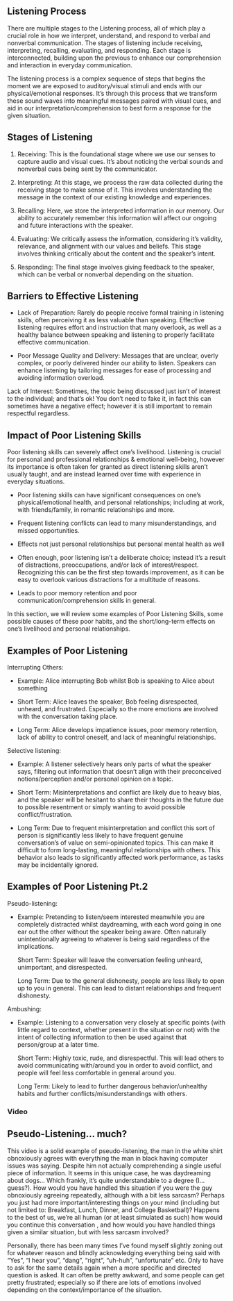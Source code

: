 ##  Listening Process
There are multiple stages to the Listening process, all of which play a crucial role in how we interpret, understand, and respond to verbal and nonverbal communication. The stages of listening include receiving, interpreting, recalling, evaluating, and responding. Each stage is interconnected, building upon the previous to enhance our comprehension and interaction in everyday communication.

The listening process is a complex sequence of steps that begins the moment we are exposed to auditory/visual stimuli and ends with our physical/emotional responses. It’s through this process that we transform these sound waves into meaningful messages paired with visual cues, and aid in our interpretation/comprehension to best form a response for the given situation.


## Stages of Listening
1. Receiving: This is the foundational stage where we use our senses to capture audio and visual cues. It’s about noticing the verbal sounds and nonverbal cues being sent by the communicator.
    
2. Interpreting: At this stage, we process the raw data collected during the receiving stage to make sense of it. This involves understanding the message in the context of our existing knowledge and experiences.
    
3. Recalling: Here, we store the interpreted information in our memory. Our ability to accurately remember this information will affect our ongoing and future interactions with the speaker.
    
4. Evaluating: We critically assess the information, considering it’s validity, relevance, and alignment with our values and beliefs. This stage involves thinking critically about the content and the speaker’s intent.
    
5. Responding: The final stage involves giving feedback to the speaker, which can be verbal or nonverbal depending on the situation.

## Barriers to Effective Listening
  

- Lack of Preparation: Rarely do people receive formal training in listening skills, often perceiving it as less valuable than speaking. Effective listening requires effort and instruction that many overlook, as well as a healthy balance between speaking and listening to properly facilitate effective communication.
    
- Poor Message Quality and Delivery: Messages that are unclear, overly complex, or poorly delivered hinder our ability to listen. Speakers can enhance listening by tailoring messages for ease of processing and avoiding information overload.
    

Lack of Interest: Sometimes, the topic being discussed just isn’t of interest to the individual; and that’s ok! You don’t need to fake it, in fact this can sometimes have a negative effect; however it is still important to remain respectful regardless.


## Impact of Poor Listening Skills
Poor listening skills can severely affect one’s livelihood. Listening is crucial for personal and professional relationships & emotional well-being, however its importance is often taken for granted as direct listening skills aren’t usually taught, and are instead learned over time with experience in everyday situations.

- Poor listening skills can have significant consequences on one’s physical/emotional health, and personal relationships; including at work, with friends/family, in romantic relationships and more.
    

- Frequent listening conflicts can lead to many misunderstandings, and missed opportunities.
    
- Effects not just personal relationships but personal mental health as well
    
- Often enough, poor listening isn’t a deliberate choice; instead it’s a result of distractions, preoccupations, and/or lack of interest/respect. Recognizing this can be the first step towards improvement, as it can be easy to overlook various distractions for a multitude of reasons. 
    
- Leads to poor memory retention and poor communication/comprehension skills in general.
    

In this section, we will review some examples of Poor Listening Skills, some possible causes of these poor habits, and the short/long-term effects on one’s livelihood and personal relationships.


## Examples of Poor Listening
Interrupting Others:

- Example: Alice interrupting Bob whilst Bob is speaking to Alice about something
    
- Short Term: Alice leaves the speaker, Bob feeling disrespected, unheard, and frustrated. Especially so the more emotions are involved with the conversation taking place.
    
- Long Term: Alice develops impatience issues, poor memory retention, lack of ability to control oneself, and lack of meaningful relationships. 
    

  
Selective listening:

- Example: A listener selectively hears only parts of what the speaker says, filtering out information that doesn’t align with their preconceived notions/perception and/or personal opinion on a topic.
    
- Short Term: Misinterpretations and conflict are likely due to heavy bias, and the speaker will be hesitant to share their thoughts in the future due to possible resentment or simply wanting to avoid possible conflict/frustration.
    
- Long Term: Due to frequent misinterpretation and conflict this sort of person is significantly less likely to have frequent genuine conversation’s of value on semi-opinionated topics. This can make it difficult to form long-lasting, meaningful relationships with others. This behavior also leads to significantly affected work performance, as tasks may be incidentally ignored.


## Examples of Poor Listening Pt.2
Pseudo-listening:

- Example: Pretending to listen/seem interested meanwhile you are completely distracted whilst daydreaming, with each word going in one ear out the other without the speaker being aware. Often naturally unintentionally agreeing to whatever is being said regardless of the implications.  
      
    Short Term: Speaker will leave the conversation feeling unheard, unimportant, and disrespected.  
      
    Long Term: Due to the general dishonesty, people are less likely to open up to you in general. This can lead to distant relationships and frequent dishonesty.
    

Ambushing: 

- Example: Listening to a conversation very closely at specific points (with little regard to context, whether present in the situation or not) with the intent of collecting information to then be used against that person/group at a later time.  
      
    Short Term: Highly toxic, rude, and disrespectful. This will lead others to avoid communicating with/around you in order to avoid conflict, and people will feel less comfortable in general around you.  
      
    Long Term: Likely to lead to further dangerous behavior/unhealthy habits and further conflicts/misunderstandings with others.

### Video
## Pseudo-Listening... much?
This video is a solid example of pseudo-listening, the man in the white shirt obnoxiously agrees with everything the man in black having computer issues was saying. Despite him not actually comprehending a single useful piece of information. It seems in this unique case, he was daydreaming about dogs… Which frankly, it’s quite understandable to a degree (I… guess?). How would you have handled this situation if you were the guy obnoxiously agreeing repeatedly, although with a bit less sarcasm? Perhaps you just had more important/interesting things on your mind (including but not limited to: Breakfast, Lunch, Dinner, and College Basketball)? Happens to the best of us, we’re all human (or at least simulated as such) how would you continue this conversation , and how would you have handled things given a similar situation, but with less sarcasm involved? 

Personally, there has been many times I’ve found myself slightly zoning out for whatever reason and blindly acknowledging everything being said with “Yes”, “I hear you”, “dang”, “right”, “uh-huh”, “unfortunate” etc. Only to have to ask for the same details again when a more specific and directed question is asked. It can often be pretty awkward, and some people can get pretty frustrated; especially so if there are lots of emotions involved depending on the context/importance of the situation.